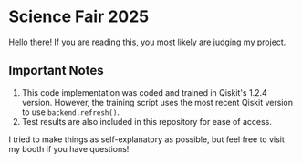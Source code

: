 # Science Fair 2025

Hello there! If you are reading this, you most likely are judging my project.

## Important Notes

1. This code implementation was coded and trained in Qiskit's 1.2.4 version. However, the training script uses the most recent Qiskit version to use `backend.refresh()`.
2. Test results are also included in this repository for ease of access.

I tried to make things as self-explanatory as possible, but feel free to visit my booth if you have questions!
